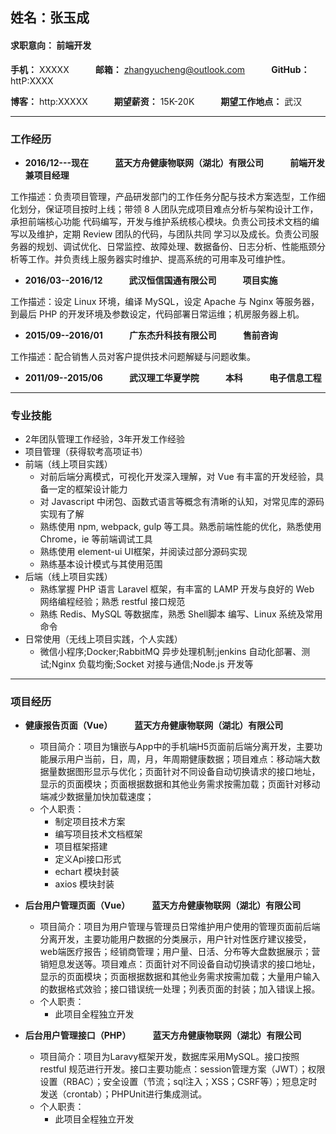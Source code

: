 ## 姓名：张玉成
#### **求职意向：** 前端开发
**手机：** XXXXX　　　**邮箱：** zhangyucheng@outlook.com　　　**GitHub：** httP:XXXX

**博客：** http:XXXXX　　　**期望薪资：** 15K-20K　　　**期望工作地点：** 武汉

-----
### 工作经历
* **2016/12---现在**　　　**蓝天方舟健康物联网（湖北）有限公司**　　　**前端开发兼项目经理**

工作描述：负责项目管理，产品研发部门的工作任务分配与技术方案选型，工作细化划分，保证项目按时上线；带领 8 人团队完成项目难点分析与架构设计工作，承担前端核心功能 代码编写，开发与维护系统核心模块。负责公司技术文档的编写以及维护，定期 Review 团队的代码，与团队共同 学习以及成⻓。负责公司服务器的规划、调试优化、日常监控、故障处理、数据备份、日志分析、性能瓶颈分析等工作。并负责线上服务器实时维护、提高系统的可用率及可维护性。

* **2016/03--2016/12**　　　**武汉恒信国通有限公司**　　　**项目实施**

工作描述：设定 Linux 环境，编译 MySQL，设定 Apache 与 Nginx 等服务器，到最后 PHP 的开发环境及参数设定，代码部署日常运维；机房服务器上机。

* **2015/09--2016/01**　　　**广东杰升科技有限公司**　　　**售前咨询**

工作描述：配合销售人员对客户提供技术问题解疑与问题收集。

* **2011/09--2015/06**　　　**武汉理工华夏学院**　　　**本科**　　　**电子信息工程**

-------
### 专业技能
* 2年团队管理工作经验，3年开发工作经验
* 项目管理（获得软考高项证书）
* 前端（线上项目实践）
  * 对前后端分离模式，可视化开发深入理解，对 Vue 有丰富的开发经验，具备一定的框架设计能力
  * 对 Javascript 中闭包、函数式语言等概念有清晰的认知，对常见库的源码实现有了解
  * 熟练使用 npm, webpack, gulp 等工具。熟悉前端性能的优化，熟悉使用 Chrome，ie 等前端调试工具
  * 熟练使用 element-ui UI框架，并阅读过部分源码实现
  * 熟练基本设计模式与其使用范围
* 后端（线上项目实践）
  * 熟练掌握 PHP 语言 Laravel 框架，有丰富的 LAMP 开发与良好的 Web 网络编程经验；熟悉 restful 接口规范
  * 熟练 Redis、MySQL 等数据库，熟悉 Shell脚本 编写、Linux 系统及常用命令
* 日常使用（无线上项目实践，个人实践）
  * 微信小程序;Docker;RabbitMQ 异步处理机制;jenkins 自动化部署、测试;Nginx 负载均衡;Socket 对接与通信;Node.js 开发等

-----
### 项目经历
* **健康报告页面（Vue）**　　　**蓝天方舟健康物联网（湖北）有限公司**　
  * 项目简介：项目为镶嵌与App中的手机端H5页面前后端分离开发，主要功能展示用户当前，日，周，月，年周期健康数据；项目难点：移动端大数据量数据图形显示与优化；页面针对不同设备自动切换请求的接口地址，显示的页面模块；页面根据数据和其他业务需求按需加载；页面针对移动端减少数据量加快加载速度；
  * 个人职责：
    * 制定项目技术方案
    * 编写项目技术文档框架
    * 项目框架搭建
    * 定义Api接口形式
    * echart 模块封装
    * axios 模块封装


* **后台用户管理页面（Vue）**　　　**蓝天方舟健康物联网（湖北）有限公司**　
  * 项目简介：项目为用户管理与管理员日常维护用户使用的管理页面前后端分离开发，主要功能用户数据的分类展示，用户针对性医疗建议接受，web端医疗报告；经销商管理；用户量、日活、分布等大盘数据展示；营销短息发送等。项目难点：页面针对不同设备自动切换请求的接口地址，显示的页面模块；页面根据数据和其他业务需求按需加载；大量用户输入的数据格式效验；接口错误统一处理；列表页面的封装；加入错误上报。
  * 个人职责：
    * 此项目全程独立开发

* **后台用户管理接口（PHP）**　　　**蓝天方舟健康物联网（湖北）有限公司**　
  * 项目简介：项目为Laravy框架开发，数据库采用MySQL。接口按照 restful 规范进行开发。接口主要功能点：session管理方案（JWT）；权限设置（RBAC）；安全设置（节流；sql注入；XSS；CSRF等）；短息定时发送（crontab）；PHPUnit进行集成测试。
  * 个人职责：
    * 此项目全程独立开发
